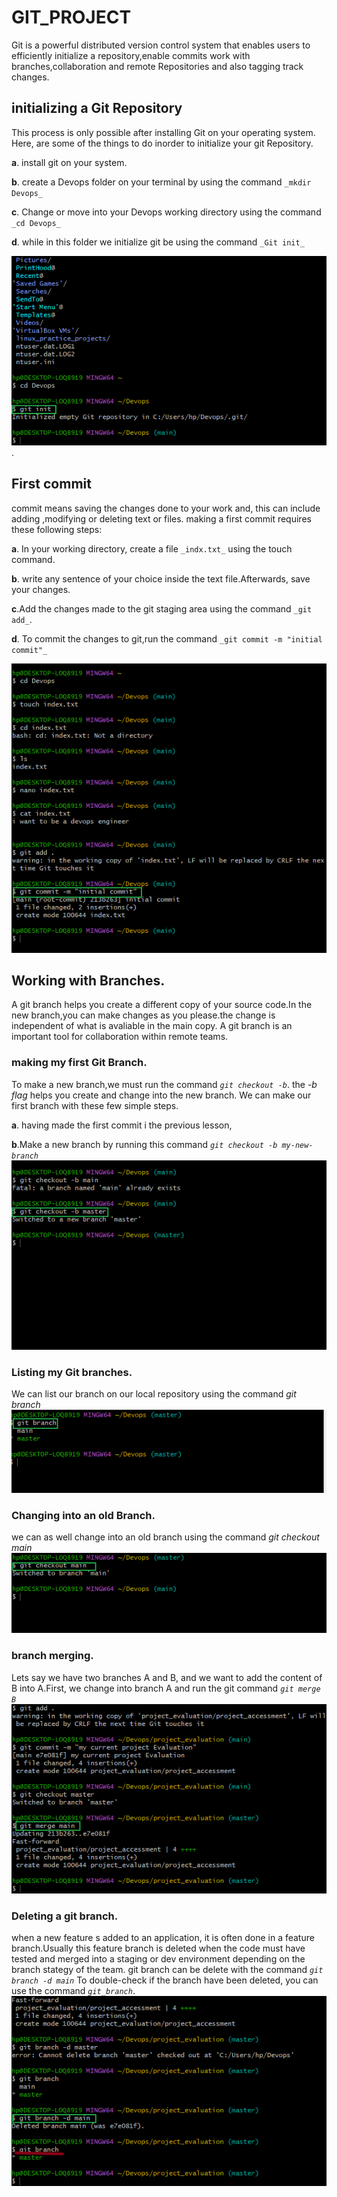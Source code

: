 # GIT_PROJECT
 Git is a powerful distributed version control system that enables users to efficiently initialize a repository,enable commits work with branches,collaboration and remote Repositories and also tagging track changes.

 ## initializing a Git Repository
  This process is only possible after installing Git on your operating system.
    Here, are some of the things to do inorder to initialize your git Repository.

 **a**. install git on your system.
 
 **b**. create a Devops folder on your terminal by using the command `_mkdir Devops_`

 **c**. Change or move into your Devops working directory using the command `_cd Devops_`
 
 **d**. while in this folder we initialize git be using the command `_Git init_`

 ![git_init](./git%20initialization.png).

 ## First commit
 commit means saving the changes done to your work and, this can include adding ,modifying or deleting text or files. making a first commit requires these following steps:

 **a**. In your working directory, create a file `_indx.txt_` using the touch command.

 **b**. write any sentence of your choice inside the text file.Afterwards, save your changes.

 **c**.Add the changes made to the git staging area using the command `_git add_`.

 **d**. To commit the changes to git,run the command `_git commit -m "initial commit"_`

![git_commit](./git%20commit.png)

## Working with Branches.
  A git branch helps you create a different copy of your source code.In the new branch,you can make changes as you please.the change is independent of what is avaliable in the main copy. A git branch is an important tool for collaboration within remote teams.

  ### making my first Git Branch.
  To make a new branch,we must run the command _`git checkout -b`_. the _-b flag_ helps  you create and change into the new branch.
  We can make our first branch with these few simple steps.

  **a**. having made the first commit i the previous lesson,

  **b**.Make a new branch by running this command _`git checkout -b my-new-branch`_
![git_branch](./git%20branch.png)

### Listing my Git branches.
We can list our branch on our local repository using the command _git branch_
![git_listing](./git%20listing.png)

### Changing into an old Branch.
we can as well change into an old branch using the command _git checkout main_
![git_branch_change](./git_branch_change.png)

### branch merging.  
Lets say we have two branches A and B, and we want to add the content of B into A.First, we change into branch A and run the git command _`git merge B`_
![git_merge](./git_merging.png)

### Deleting a git branch.
 when a new feature s added to an application, it is often done in a feature branch.Usually this feature branch is deleted when the code must have tested and merged into a staging or dev environment
 depending on the branch stategy of the team. git branch can be delete with the command _`git branch -d main`_
 To double-check if the branch have been deleted, you can use the command _`git_branch`_.
 ![`git_delete](./git_delete.png)
 




